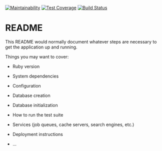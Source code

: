 [![Maintainability](https://api.codeclimate.com/v1/badges/4f477d37fd3794829697/maintainability)](https://codeclimate.com/github/dwang733/Berkeley-Student-Food-Collective/maintainability)
[![Test Coverage](https://api.codeclimate.com/v1/badges/4f477d37fd3794829697/test_coverage)](https://codeclimate.com/github/dwang733/Berkeley-Student-Food-Collective/test_coverage)
[![Build Status](https://travis-ci.com/dwang733/Berkeley-Student-Food-Collective.svg?branch=master)](https://travis-ci.com/dwang733/Berkeley-Student-Food-Collective)


# README

This README would normally document whatever steps are necessary to get the
application up and running.

Things you may want to cover:

* Ruby version

* System dependencies

* Configuration

* Database creation

* Database initialization

* How to run the test suite

* Services (job queues, cache servers, search engines, etc.)

* Deployment instructions

* ...
